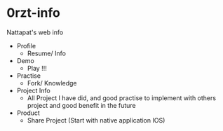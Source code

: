# 0rzt-info
Nattapat's web info
- Profile
  - Resume/ Info
- Demo
  - Play !!!
- Practise
  - Fork/ Knowledge
- Project Info
  - All Project I have did, and good practise to implement with others project and good benefit in the future
- Product
  - Share Project (Start with native application IOS) 
